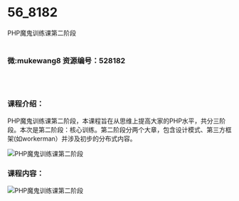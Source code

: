 # 56_8182
PHP魔鬼训练课第二阶段
<br/></br>
<h3>微:mukewang8 资源编号：528182</h3>
<br/></br>
<h3>课程介绍：</h3>
<p><a title="查看与 PHP 相关的文章" target="_blank">PHP</a>魔鬼训练课第二阶段，本课程旨在从思维上提高大家的<a title="查看与 PHP 相关的文章" target="_blank">PHP</a>水平，共分三阶段。本次是第二阶段：核心训练。第二阶段分两个大章，包含设计模式、第三方框架(如workerman）并涉及初步的分布式内容。</p>
<p><img src="https://www.ko996.com/wp-content/uploads/img/2019/10/1-127-300x159.png" alt="PHP魔鬼训练课第二阶段"></p>
<h3>课程内容：</h3>
<p><img src="https://www.ko996.com/wp-content/uploads/img/2019/10/2-65.png" alt="PHP魔鬼训练课第二阶段"></p>
<p>&nbsp;</p>
